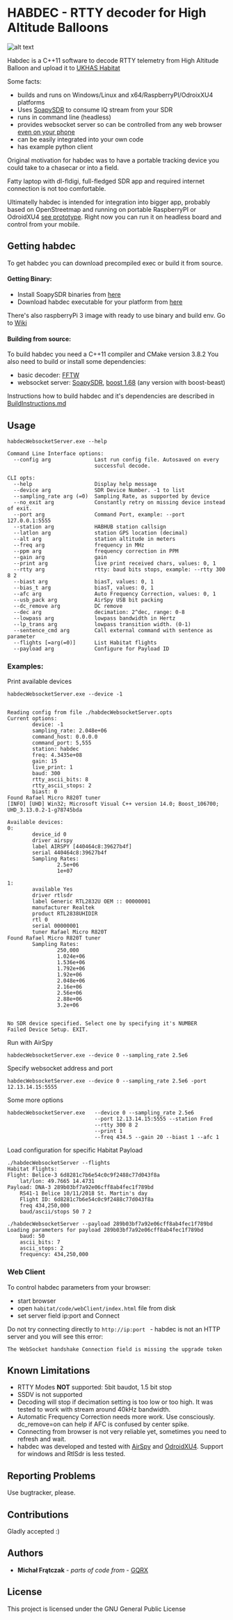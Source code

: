 # HABDEC - RTTY decoder for High Altitude Balloons

![alt text](./webClientScreenshot.png)

Habdec is a C++11 software to decode RTTY telemetry from High Altitude Balloon and upload it to [UKHAS Habitat](http://habitat.habhub.org/)

Some facts:
- builds and runs on Windows/Linux and x64/RaspberryPI/OdroixXU4 platforms
- Uses [SoapySDR](https://github.com/pothosware/SoapySDR) to consume IQ stream from your SDR
- runs in command line (headless)
- provides websocket server so can be controlled from any web browser [even on your phone](https://www.youtube.com/watch?v=dli8FEFy5tM)
- can be easily integrated into your own code
- has example python client

Original motivation for habdec was to have a portable tracking device you could take to a chasecar or into a field.

Fatty laptop with dl-fldigi, full-fledged SDR app and required internet connection is not too comfortable.

Ultimatelly habdec is intended for integration into bigger app, probably based on OpenStreetmap and running on portable RaspberryPI or OdroidXU4 [see prototype](https://www.youtube.com/watch?v=ZuoNf171e_A). Right now you can run it on headless board and control from your mobile.

## Getting habdec

To get habdec you can download precompiled exec or build it from source.

#### Getting Binary:
- Install SoapySDR binaries from [here](https://github.com/pothosware/SoapySDR/wiki#installation)
- Download habdec executable for your platform from [here](https://github.com/ogre/habdec/wiki)

There's also raspberryPi 3 image with ready to use binary and build env. Go to [Wiki](https://github.com/ogre/habdec/wiki)

#### Building from source:
To build habdec you need a C++11 compiler and CMake version 3.8.2
You also need to build or install some dependencies:
- basic decoder: [FFTW](http://www.fftw.org/)
- websocket server: [SoapySDR](https://github.com/pothosware/SoapySDR), [boost 1.68](https://www.boost.org/) (any version with boost-beast)

Instructions how to build habdec and it's dependencies are described in [BuildInstructions.md](./BuildInstructions.md)

## Usage

`habdecWebsocketServer.exe --help`
```
Command Line Interface options:
  --config arg              Last run config file. Autosaved on every
                            successful decode.

CLI opts:
  --help                    Display help message
  --device arg              SDR Device Number. -1 to list
  --sampling_rate arg (=0)  Sampling Rate, as supported by device
  --no_exit arg             Constantly retry on missing device instead of exit.
  --port arg                Command Port, example: --port 127.0.0.1:5555
  --station arg             HABHUB station callsign
  --latlon arg              station GPS location (decimal)
  --alt arg                 station altitude in meters
  --freq arg                frequency in MHz
  --ppm arg                 frequency correction in PPM
  --gain arg                gain
  --print arg               live print received chars, values: 0, 1
  --rtty arg                rtty: baud bits stops, example: --rtty 300 8 2
  --biast arg               biasT, values: 0, 1
  --bias_t arg              biasT, values: 0, 1
  --afc arg                 Auto Frequency Correction, values: 0, 1
  --usb_pack arg            AirSpy USB bit packing
  --dc_remove arg           DC remove
  --dec arg                 decimation: 2^dec, range: 0-8
  --lowpass arg             lowpass bandwidth in Hertz
  --lp_trans arg            lowpass transition width. (0-1)
  --sentence_cmd arg        Call external command with sentence as parameter
  --flights [=arg(=0)]      List Habitat flights
  --payload arg             Configure for Payload ID
```

### Examples:
Print available devices

```
habdecWebsocketServer.exe --device -1


Reading config from file ./habdecWebsocketServer.opts
Current options:
        device: -1
        sampling_rate: 2.048e+06
        command_host: 0.0.0.0
        command_port: 5,555
        station: habdec
        freq: 4.3435e+08
        gain: 15
        live_print: 1
        baud: 300
        rtty_ascii_bits: 8
        rtty_ascii_stops: 2
        biast: 0
Found Rafael Micro R820T tuner
[INFO] [UHD] Win32; Microsoft Visual C++ version 14.0; Boost_106700; UHD_3.13.0.2-1-g78745bda

Available devices:
0:
        device_id 0
        driver airspy
        label AIRSPY [440464c8:39627b4f]
        serial 440464c8:39627b4f
        Sampling Rates:
                2.5e+06
                1e+07

1:
        available Yes
        driver rtlsdr
        label Generic RTL2832U OEM :: 00000001
        manufacturer Realtek
        product RTL2838UHIDIR
        rtl 0
        serial 00000001
        tuner Rafael Micro R820T
Found Rafael Micro R820T tuner
        Sampling Rates:
                250,000
                1.024e+06
                1.536e+06
                1.792e+06
                1.92e+06
                2.048e+06
                2.16e+06
                2.56e+06
                2.88e+06
                3.2e+06


No SDR device specified. Select one by specifying it's NUMBER
Failed Device Setup. EXIT.

```

Run with AirSpy

    habdecWebsocketServer.exe --device 0 --sampling_rate 2.5e6

Specify websocket address and port

    habdecWebsocketServer.exe --device 0 --sampling_rate 2.5e6 -port 12.13.14.15:5555

Some more options
```
habdecWebsocketServer.exe   --device 0 --sampling_rate 2.5e6
                            --port 12.13.14.15:5555 --station Fred
                            --rtty 300 8 2
                            --print 1
                            --freq 434.5 --gain 20 --biast 1 --afc 1
```

Load configuration for specific Habitat Payload
```
./habdecWebsocketServer --flights
Habitat Flights:
Flight: Belice-3 6d8281c7b6e54c0c9f2488c77d043f8a
	lat/lon: 49.7665 14.4731
Payload: DNA-3 289b03bf7a92e06cff8ab4fec1f789bd
	RS41-1 Belice 10/11/2018 St. Martin's day
	Flight ID: 6d8281c7b6e54c0c9f2488c77d043f8a
	freq 434,250,000
	baud/ascii/stops 50 7 2

./habdecWebsocketServer --payload 289b03bf7a92e06cff8ab4fec1f789bd
Loading parameters for payload 289b03bf7a92e06cff8ab4fec1f789bd
	baud: 50
	ascii_bits: 7
	ascii_stops: 2
	frequency: 434,250,000
```


### Web Client

To control habdec parameters from your browser:
- start browser
- open `habitat/code/webClient/index.html` file from disk
- set server field ip:port and Connect

Do not try connecting directly to `http://ip:port ` - habdec is not an HTTP server and you will see this error:

`The WebSocket handshake Connection field is missing the upgrade token`


## Known Limitations

- RTTY Modes **NOT** supported: 5bit baudot, 1.5 bit stop
- SSDV is not supported
- Decoding will stop if decimation setting is too low or too high. It was tested to work with stream around 40kHz bandwidth.
- Automatic Frequency Correction needs more work. Use consciously. dc_remove=on can help if AFC is confused by center spike.
- Connecting from browser is not very reliable yet, sometimes you need to refresh and wait.
- habdec was developed and tested with [AirSpy](https://airspy.com/) and [OdroidXU4](http://hardkernel.com/). Support for windows and RtlSdr is less tested.


## Reporting Problems

Use bugtracker, please.

## Contributions

Gladly accepted :)

## Authors

* **Michał Frątczak** - *parts of code from* - [GQRX](https://github.com/csete/gqrx)

## License

This project is licensed under the GNU General Public License
